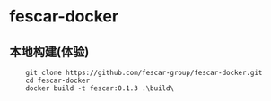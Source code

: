 # fescar-docker

## 本地构建(体验)
```
    git clone https://github.com/fescar-group/fescar-docker.git
    cd fescar-docker
    docker build -t fescar:0.1.3 .\build\
```
